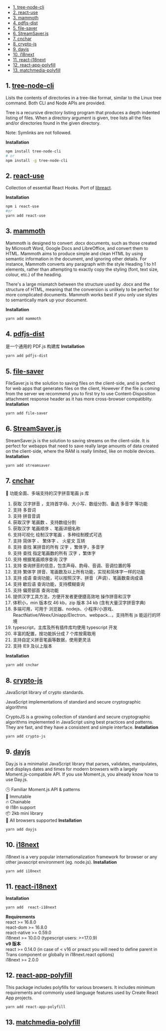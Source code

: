 - [1. tree-node-cli](#1-tree-node-cli)
- [2. react-use](#2-react-use)
- [3. mammoth](#3-mammoth)
- [4. pdfjs-dist](#4-pdfjs-dist)
- [5. file-saver](#5-file-saver)
- [6. StreamSaver.js](#6-streamsaverjs)
- [7. cnchar](#7-cnchar)
- [8. crypto-js](#8-crypto-js)
- [9. dayjs](#9-dayjs)
- [10. i18next](#10-i18next)
- [11. react-i18next](#11-react-i18next)
- [12. react-app-polyfill](#12-react-app-polyfill)
- [13. matchmedia-polyfill](#13-matchmedia-polyfill)

## 1. [tree-node-cli](https://www.npmjs.com/package/tree-node-cli)

Lists the contents of directories in a tree-like format, similar to the Linux tree command. Both CLI and Node APIs are provided.

Tree is a recursive directory listing program that produces a depth indented listing of files. When a directory argument is given, tree lists all the files and/or directories found in the given directory.

Note: Symlinks are not followed.

**Installation**

```bash
npm install tree-node-cli
# or
npm install -g tree-node-cli
```

## 2. [react-use](https://www.npmjs.com/package/react-use)

Collection of essential React Hooks. Port of [libreact](https://github.com/streamich/libreact).

**Installation**

```bash
npm i react-use
#or
yarn add react-use
```

## 3. [mammoth](https://www.npmjs.com/package/mammoth)

Mammoth is designed to convert .docx documents, such as those created by Microsoft Word, Google Docs and LibreOffice, and convert them to HTML. Mammoth aims to produce simple and clean HTML by using semantic information in the document, and ignoring other details. For instance, Mammoth converts any paragraph with the style Heading 1 to h1 elements, rather than attempting to exactly copy the styling (font, text size, colour, etc.) of the heading.

There's a large mismatch between the structure used by .docx and the structure of HTML, meaning that the conversion is unlikely to be perfect for more complicated documents. Mammoth works best if you only use styles to semantically mark up your document.

**Installation**

```bash
yarn add mammoth
```

## 4. [pdfjs-dist](https://www.npmjs.com/package/pdfjs-dist)

是一个通用的 PDF.js 构建库
**Installation**

```bash
yarn add pdfjs-dist
```

## 5. [file-saver](https://www.npmjs.com/package/file-saver)

FileSaver.js is the solution to saving files on the client-side, and is perfect for web apps that generates files on the client, However if the file is coming from the server we recommend you to first try to use Content-Disposition attachment response header as it has more cross-browser compatiblity.
**Installation**

```bash
yarn add file-saver
```

## 6. [StreamSaver.js](https://github.com/jimmywarting/StreamSaver.js)

StreamSaver.js is the solution to saving streams on the client-side. It is perfect for webapps that need to save really large amounts of data created on the client-side, where the RAM is really limited, like on mobile devices.
**Installation**

```bash
yarn add streamsaver
```

## 7. [cnchar](https://www.npmjs.com/package/cnchar)

🚀 功能全面、多端支持的汉字拼音笔画 js 库

1. 获取 汉字拼音 ，支持首字母、大小写、数组分割、备选 多音字 等功能
2. 支持 多音词
3. 支持 拼音音调
4. 获取汉字 笔画数 、支持数组分割
5. 获取汉字 笔画顺序 、笔画详细名称
6. 支持可视化 绘制汉字笔画 、多种绘制模式可选
7. 支持 简体字 、 繁体字 、 火星文 互转
8. 支持 查找 某拼音的所有 汉字 ，繁体字，多音字
9. 支持 查找 指定笔画数的所有 汉字 ，繁体字
10. 支持 根据笔画顺序查询 汉字
11. 支持 查询拼音的信息，包含声母、韵母、音调、音调位置的等
12. 支持 繁体字 拼音、笔画数及以上所有功能，实现和简体字一样的功能
13. 支持 成语 查询功能，可以按照汉字、拼音（声调）、笔画数查询成语
14. 支持 歇后语 查询功能，支持模糊查询
15. 支持 偏旁部首 查询功能
16. 提供汉字工具方法，方便开发者更便捷高效地 操作拼音和汉字
17. 体积小，min 版本仅 46 kb，zip 版本 34 kb (含有大量汉字拼音字典)
18. 多端可用，可用于 浏览器、nodejs、小程序/小游戏、ReactNative/Weex/Uniapp/Electron、webpack...，支持所有 js 能运行的环境
19. typescript，主库及所有插件库均使用 typescript 开发
20. 丰富的配置，按功能拆分成 7 个库按需取用
21. 支持自定义拼音笔画等数据，使用更灵活
22. 支持 IE9 及以上版本

**Installation**

```bash
yarn add cnchar
```

## 8. [crypto-js](https://www.npmjs.com/package/crypto-js)

JavaScript library of crypto standards.

JavaScript implementations of standard and secure cryptographic algorithms

CryptoJS is a growing collection of standard and secure cryptographic algorithms implemented in JavaScript using best practices and patterns. They are fast, and they have a consistent and simple interface.
**Installation**

```bash
yarn add crypto-js
```

## 9. [dayjs](https://www.npmjs.com/package/dayjs)

Day.js is a minimalist JavaScript library that parses, validates, manipulates, and displays dates and times for modern browsers with a largely Moment.js-compatible API. If you use Moment.js, you already know how to use Day.js.

🕒 Familiar Moment.js API & patterns  
💪 Immutable  
🔥 Chainable  
🌐 I18n support  
📦 2kb mini library  
👫 All browsers supported
**Installation**

```bash
yarn add dayjs
```

## 10. [i18next](https://www.npmjs.com/package/i18next)

i18next is a very popular internationalization framework for browser or any other javascript environment (eg. node.js).
**Installation**

```bash
yarn add i18next
```

## 11. [react-i18next](https://www.npmjs.com/package/react-i18next)

**Installation**

```bash
yarn add  react-i18next
```

**Requirements**  
react >= 16.8.0  
react-dom >= 16.8.0  
react-native >= 0.59.0  
i18next >= 10.0.0 (typescript users: >=17.0.9)  
**v9 版本**  
react >= 0.14.0 (in case of < v16 or preact you will need to define parent in Trans component or globally in i18next.react options)  
i18next >= 2.0.0

## 12. [react-app-polyfill](https://www.npmjs.com/package/react-app-polyfill)

This package includes polyfills for various browsers. It includes minimum requirements and commonly used language features used by Create React App projects.

```bash
yarn add react-app-polyfill
```

## 13. [matchmedia-polyfill](https://www.npmjs.com/package/matchmedia-polyfill)
